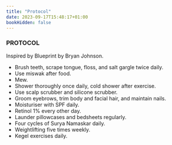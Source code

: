```yaml
---
title: "Protocol"
date: 2023-09-17T15:48:17+01:00
bookHidden: false
---
```


### PROTOCOL

Inspired by Blueprint by Bryan Johnson.

- Brush teeth, scrape tongue, floss, and salt gargle twice daily.
- Use miswak after food.
- Mew.
- Shower thoroughly once daily, cold shower after exercise.
- Use scalp scrubber and silicone scrubber.
- Groom eyebrows, trim body and facial hair, and maintain nails.
- Moisturiser with SPF daily.
- Retinol 1% every other day.
- Launder pillowcases and bedsheets regularly.
- Four cycles of Surya Namaskar daily.
- Weightlifting five times weekly.
- Kegel exercises daily.
